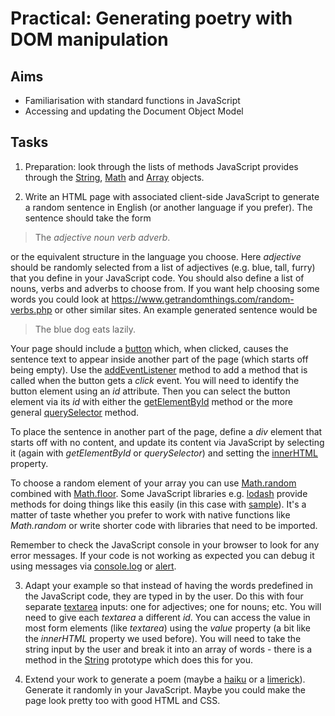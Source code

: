 # Practical: Generating poetry with DOM manipulation

## Aims

* Familiarisation with standard functions in JavaScript
* Accessing and updating the Document Object Model


## Tasks

1. Preparation: look through the lists of methods JavaScript provides through the [String](https://developer.mozilla.org/en-US/docs/Web/JavaScript/Reference/Global_Objects/String), [Math](https://developer.mozilla.org/en-US/docs/Web/JavaScript/Reference/Global_Objects/Math) and [Array](https://developer.mozilla.org/en-US/docs/Web/JavaScript/Reference/Global_Objects/Array) objects.


2. Write an HTML page with associated client-side JavaScript to generate a random sentence in English (or another language if you prefer). The sentence should take the form

  > The _adjective_ _noun_ _verb_ _adverb_.

  or the equivalent structure in the language you choose. Here _adjective_ should be randomly selected from a list of adjectives (e.g. blue, tall, furry) that you define in your JavaScript code. You should also define a list of nouns, verbs and adverbs to choose from. If you want help choosing some words you could look at <https://www.getrandomthings.com/random-verbs.php> or other similar sites. An example generated sentence would be

  > The blue dog eats lazily.

  Your page should include a [button](https://developer.mozilla.org/en-US/docs/Web/HTML/Element/button) which, when clicked, causes the sentence text to appear inside another part of the page (which starts off being empty). Use the [addEventListener](https://developer.mozilla.org/en-US/docs/Web/API/EventTarget/addEventListener) method to add a method that is called when the button gets a _click_ event. You will need to identify the button element using an _id_ attribute. Then you can select the button element via its _id_ with either the [getElementById](https://developer.mozilla.org/en-US/docs/Web/API/Document/getElementById) method or the more general [querySelector](https://developer.mozilla.org/en-US/docs/Web/API/Document/querySelector) method.

  To place the sentence in another part of the page, define a _div_ element that starts off with no content, and update its content via JavaScript by selecting it (again with _getElementById_ or _querySelector_) and setting the [innerHTML](https://developer.mozilla.org/en-US/docs/Web/API/Element/innerHTML) property.

  To choose a random element of your array you can use [Math.random](https://developer.mozilla.org/en-US/docs/Web/JavaScript/Reference/Global_Objects/Math/random) combined with [Math.floor](https://developer.mozilla.org/en-US/docs/Web/JavaScript/Reference/Global_Objects/Math/floor). Some JavaScript libraries e.g. [lodash](https://lodash.com/) provide methods for doing things like this easily (in this case with [sample](https://lodash.com/docs/4.17.11#sample)). It's a matter of taste whether you prefer to work with native functions like _Math.random_ or write shorter code with libraries that need to be imported.

  Remember to check the JavaScript console in your browser to look for any error messages. If your code is not working as expected you can debug it using messages via [console.log](https://developer.mozilla.org/en-US/docs/Web/API/Console/log) or [alert](https://developer.mozilla.org/en-US/docs/Web/API/Window/alert).

3. Adapt your example so that instead of having the words predefined in the JavaScript code, they are typed in by the user. Do this with four separate [textarea](https://developer.mozilla.org/en-US/docs/Web/HTML/Element/textarea) inputs: one for adjectives; one for nouns; etc. You will need to give each _textarea_ a different _id_. You can access the value in most form elements (like _textarea_) using the _value_ property (a bit like the _innerHTML_ property we used before). You will need to take the string input by the user and break it into an array of words - there is a method in the [String](https://developer.mozilla.org/en-US/docs/Web/JavaScript/Reference/Global_Objects/String) prototype which does this for you.

4. Extend your work to generate a poem (maybe a [haiku](https://www.poetryfoundation.org/learn/glossary-terms/haiku-or-hokku) or a [limerick](https://www.poetryfoundation.org/learn/glossary-terms/limerick)). Generate it randomly in your JavaScript. Maybe you could make the page look pretty too with good HTML and CSS.


